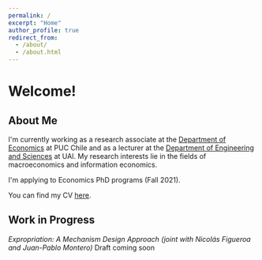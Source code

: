 ```yaml
---
permalink: /
excerpt: "Home"
author_profile: true
redirect_from: 
  - /about/
  - /about.html
---
```

# Welcome!

## About Me

I'm currently working as a research associate at the [Department of Economics](http://economia.uc.cl) at PUC Chile and as a lecturer at the [Department of Engineering and Sciences](https://ingenieria.uai.cl/) at UAI. My research interests lie in the fields of macroeconomics and information economics.

I'm applying to Economics PhD programs (Fall 2021).

You can find my CV [here](https://vjimenezg.github.io/files/CV_VJG.pdf).

##  Work in Progress

*Expropriation: A Mechanism Design Approach (joint with  Nicolás Figueroa and Juan-Pablo Montero)* Draft coming soon

